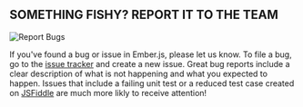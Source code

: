 ## SOMETHING FISHY? REPORT IT TO THE TEAM

![Report Bugs](/images/community/bug.png)

If you've found a bug or issue in Ember.js, please let us know. 
To file a bug, go to the [issue tracker](https://github.com/emberjs/ember.js/issues) and create a new issue. 
Great bug reports include a clear description of what is not happening and what you expected to happen. 
Issues that include a failing unit test or a reduced test case created on [JSFiddle](http://jsfiddle.net/6p6XJ/) are much more likly to receive attention!